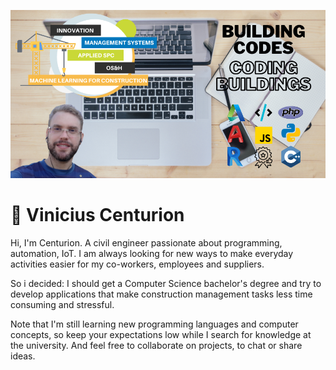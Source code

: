 ![vncenturion Github](vncenturionGITHUB.png)
# :construction_worker: Vinicius Centurion
Hi, I'm Centurion. A civil engineer passionate about programming, automation, IoT. I am always looking for new ways to make everyday activities easier for my co-workers, employees and suppliers.

So i decided: I should get a Computer Science bachelor's degree and try to develop applications that make construction management tasks less time consuming and stressful.

Note that I'm still learning new programming languages and computer concepts, so keep your expectations low while I search for knowledge at the university. And feel free to collaborate on projects, to chat or share ideas.

